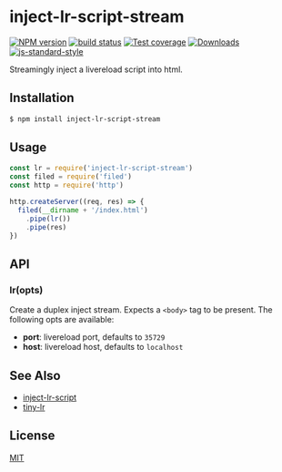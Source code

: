 # inject-lr-script-stream
[![NPM version][npm-image]][npm-url]
[![build status][travis-image]][travis-url]
[![Test coverage][codecov-image]][codecov-url]
[![Downloads][downloads-image]][downloads-url]
[![js-standard-style][standard-image]][standard-url]

Streamingly inject a livereload script into html.

## Installation
```sh
$ npm install inject-lr-script-stream
```

## Usage
```js
const lr = require('inject-lr-script-stream')
const filed = require('filed')
const http = require('http')

http.createServer((req, res) => {
  filed(__dirname + '/index.html')
    .pipe(lr())
    .pipe(res)
})
```

## API
### lr(opts)
Create a duplex inject stream. Expects a `<body>` tag to be present. The
following opts are available:
- __port__: livereload port, defaults to `35729`
- __host__: livereload host, defaults to `localhost`

## See Also
- [inject-lr-script](https://github.com/mattdesl/inject-lr-script)
- [tiny-lr](https://github.com/mklabs/tiny-lr)

## License
[MIT](https://tldrlegal.com/license/mit-license)

[npm-image]: https://img.shields.io/npm/v/inject-lr-script-stream.svg?style=flat-square
[npm-url]: https://npmjs.org/package/inject-lr-script-stream
[travis-image]: https://img.shields.io/travis/yoshuawuyts/inject-lr-script-stream/master.svg?style=flat-square
[travis-url]: https://travis-ci.org/yoshuawuyts/inject-lr-script-stream
[codecov-image]: https://img.shields.io/codecov/c/github/yoshuawuyts/inject-lr-script-stream/master.svg?style=flat-square
[codecov-url]: https://codecov.io/github/yoshuawuyts/inject-lr-script-stream
[downloads-image]: http://img.shields.io/npm/dm/inject-lr-script-stream.svg?style=flat-square
[downloads-url]: https://npmjs.org/package/inject-lr-script-stream
[standard-image]: https://img.shields.io/badge/code%20style-standard-brightgreen.svg?style=flat-square
[standard-url]: https://github.com/feross/standard
